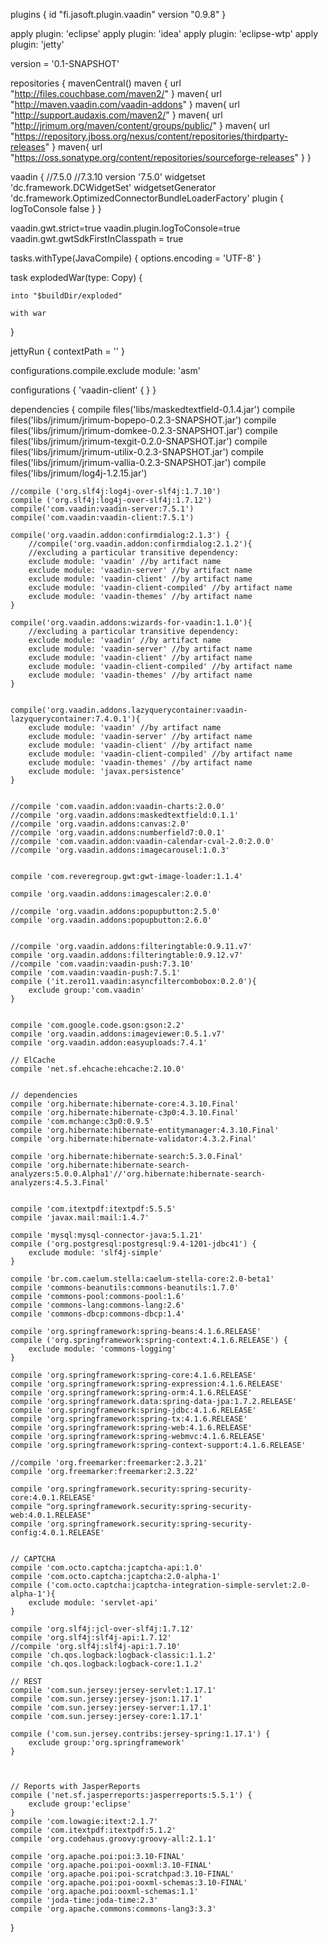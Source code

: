 plugins {
    id "fi.jasoft.plugin.vaadin" version "0.9.8"
}

apply plugin: 'eclipse'
apply plugin: 'idea'
apply plugin: 'eclipse-wtp'
apply plugin: 'jetty'

version = '0.1-SNAPSHOT'

repositories {
    mavenCentral()
    maven {
        url "http://files.couchbase.com/maven2/"
    }
    maven{
        url "http://maven.vaadin.com/vaadin-addons"
    }
    maven{
        url "http://support.audaxis.com/maven2/"
    }
    maven{
        url "http://jrimum.org/maven/content/groups/public/"
    }
    maven{
        url "https://repository.jboss.org/nexus/content/repositories/thirdparty-releases"
    }
    maven{
        url "https://oss.sonatype.org/content/repositories/sourceforge-releases"
    }
}


vaadin {
    //7.5.0
    //7.3.10
    version '7.5.0'
    widgetset 'dc.framework.DCWidgetSet'
    widgetsetGenerator 'dc.framework.OptimizedConnectorBundleLoaderFactory'
    plugin {
        logToConsole false
    }
}

vaadin.gwt.strict=true
vaadin.plugin.logToConsole=true
vaadin.gwt.gwtSdkFirstInClasspath = true

tasks.withType(JavaCompile) {
    options.encoding = 'UTF-8'
}

task explodedWar(type: Copy) {

    into "$buildDir/exploded"

    with war

}

jettyRun {
    contextPath = ''
}


configurations.compile.exclude module: 'asm'

configurations {
    'vaadin-client' {
    }
}

dependencies {
    compile files('libs/maskedtextfield-0.1.4.jar')
    compile files('libs/jrimum/jrimum-bopepo-0.2.3-SNAPSHOT.jar')
    compile files('libs/jrimum/jrimum-domkee-0.2.3-SNAPSHOT.jar')
    compile files('libs/jrimum/jrimum-texgit-0.2.0-SNAPSHOT.jar')
    compile files('libs/jrimum/jrimum-utilix-0.2.3-SNAPSHOT.jar')
    compile files('libs/jrimum/jrimum-vallia-0.2.3-SNAPSHOT.jar')
    compile files('libs/jrimum/log4j-1.2.15.jar')

    //compile ('org.slf4j:log4j-over-slf4j:1.7.10')
    compile ('org.slf4j:log4j-over-slf4j:1.7.12')
    compile('com.vaadin:vaadin-server:7.5.1')
    compile('com.vaadin:vaadin-client:7.5.1')

    compile('org.vaadin.addon:confirmdialog:2.1.3') {
        //compile('org.vaadin.addon:confirmdialog:2.1.2'){
        //excluding a particular transitive dependency:
        exclude module: 'vaadin' //by artifact name
        exclude module: 'vaadin-server' //by artifact name
        exclude module: 'vaadin-client' //by artifact name
        exclude module: 'vaadin-client-compiled' //by artifact name
        exclude module: 'vaadin-themes' //by artifact name
    }

    compile('org.vaadin.addons:wizards-for-vaadin:1.1.0'){
        //excluding a particular transitive dependency:
        exclude module: 'vaadin' //by artifact name
        exclude module: 'vaadin-server' //by artifact name
        exclude module: 'vaadin-client' //by artifact name
        exclude module: 'vaadin-client-compiled' //by artifact name
        exclude module: 'vaadin-themes' //by artifact name
    }


    compile('org.vaadin.addons.lazyquerycontainer:vaadin-lazyquerycontainer:7.4.0.1'){
        exclude module: 'vaadin' //by artifact name
        exclude module: 'vaadin-server' //by artifact name
        exclude module: 'vaadin-client' //by artifact name
        exclude module: 'vaadin-client-compiled' //by artifact name
        exclude module: 'vaadin-themes' //by artifact name
        exclude module: 'javax.persistence'
    }


    //compile 'com.vaadin.addon:vaadin-charts:2.0.0'
    //compile 'org.vaadin.addons:maskedtextfield:0.1.1'
    //compile 'org.vaadin.addons:canvas:2.0'
    //compile 'org.vaadin.addons:numberfield7:0.0.1'
    //compile 'com.vaadin.addon:vaadin-calendar-cval-2.0:2.0.0'
    //compile 'org.vaadin.addons:imagecarousel:1.0.3'


    compile 'com.reveregroup.gwt:gwt-image-loader:1.1.4'

    compile 'org.vaadin.addons:imagescaler:2.0.0'

    //compile 'org.vaadin.addons:popupbutton:2.5.0'
    compile 'org.vaadin.addons:popupbutton:2.6.0'


    //compile 'org.vaadin.addons:filteringtable:0.9.11.v7'
    compile 'org.vaadin.addons:filteringtable:0.9.12.v7'
    //compile 'com.vaadin:vaadin-push:7.3.10'
    compile 'com.vaadin:vaadin-push:7.5.1'
    compile ('it.zero11.vaadin:asyncfiltercombobox:0.2.0'){
        exclude group:'com.vaadin'
    }


    compile 'com.google.code.gson:gson:2.2'
    compile 'org.vaadin.addons:imageviewer:0.5.1.v7'
    compile 'org.vaadin.addon:easyuploads:7.4.1'

    // ElCache
    compile 'net.sf.ehcache:ehcache:2.10.0'


    // dependencies
    compile 'org.hibernate:hibernate-core:4.3.10.Final'
    compile 'org.hibernate:hibernate-c3p0:4.3.10.Final'
    compile 'com.mchange:c3p0:0.9.5'
    compile 'org.hibernate:hibernate-entitymanager:4.3.10.Final'
    compile 'org.hibernate:hibernate-validator:4.3.2.Final'

    compile 'org.hibernate:hibernate-search:5.3.0.Final'
    compile 'org.hibernate:hibernate-search-analyzers:5.0.0.Alpha1'//'org.hibernate:hibernate-search-analyzers:4.5.3.Final'


    compile 'com.itextpdf:itextpdf:5.5.5'
    compile 'javax.mail:mail:1.4.7'

    compile 'mysql:mysql-connector-java:5.1.21'
    compile ('org.postgresql:postgresql:9.4-1201-jdbc41') {
        exclude module: 'slf4j-simple'
    }

    compile 'br.com.caelum.stella:caelum-stella-core:2.0-beta1'
    compile 'commons-beanutils:commons-beanutils:1.7.0'
    compile 'commons-pool:commons-pool:1.6'
    compile 'commons-lang:commons-lang:2.6'
    compile 'commons-dbcp:commons-dbcp:1.4'

    compile 'org.springframework:spring-beans:4.1.6.RELEASE'
    compile ('org.springframework:spring-context:4.1.6.RELEASE') {
        exclude module: 'commons-logging'
    }

    compile 'org.springframework:spring-core:4.1.6.RELEASE'
    compile 'org.springframework:spring-expression:4.1.6.RELEASE'
    compile 'org.springframework:spring-orm:4.1.6.RELEASE'
    compile 'org.springframework.data:spring-data-jpa:1.7.2.RELEASE'
    compile 'org.springframework:spring-jdbc:4.1.6.RELEASE'
    compile 'org.springframework:spring-tx:4.1.6.RELEASE'
    compile 'org.springframework:spring-web:4.1.6.RELEASE'
    compile 'org.springframework:spring-webmvc:4.1.6.RELEASE'
    compile 'org.springframework:spring-context-support:4.1.6.RELEASE'

    //compile 'org.freemarker:freemarker:2.3.21'
    compile 'org.freemarker:freemarker:2.3.22'

    compile 'org.springframework.security:spring-security-core:4.0.1.RELEASE'
    compile "org.springframework.security:spring-security-web:4.0.1.RELEASE"
    compile 'org.springframework.security:spring-security-config:4.0.1.RELEASE'


    // CAPTCHA
    compile 'com.octo.captcha:jcaptcha-api:1.0'
    compile 'com.octo.captcha:jcaptcha:2.0-alpha-1'
    compile ('com.octo.captcha:jcaptcha-integration-simple-servlet:2.0-alpha-1'){
        exclude module: 'servlet-api'
    }

    compile 'org.slf4j:jcl-over-slf4j:1.7.12'
    compile 'org.slf4j:slf4j-api:1.7.12'
    //compile 'org.slf4j:slf4j-api:1.7.10'
    compile 'ch.qos.logback:logback-classic:1.1.2'
    compile 'ch.qos.logback:logback-core:1.1.2'

    // REST
    compile 'com.sun.jersey:jersey-servlet:1.17.1'
    compile 'com.sun.jersey:jersey-json:1.17.1'
    compile 'com.sun.jersey:jersey-server:1.17.1'
    compile 'com.sun.jersey:jersey-core:1.17.1'

    compile ('com.sun.jersey.contribs:jersey-spring:1.17.1') {
        exclude group:'org.springframework'
    }



    // Reports with JasperReports
    compile ('net.sf.jasperreports:jasperreports:5.5.1') {
        exclude group:'eclipse'
    }
    compile 'com.lowagie:itext:2.1.7'
    compile 'com.itextpdf:itextpdf:5.1.2'
    compile 'org.codehaus.groovy:groovy-all:2.1.1'

    compile 'org.apache.poi:poi:3.10-FINAL'
    compile 'org.apache.poi:poi-ooxml:3.10-FINAL'
    compile 'org.apache.poi:poi-scratchpad:3.10-FINAL'
    compile 'org.apache.poi:poi-ooxml-schemas:3.10-FINAL'
    compile 'org.apache.poi:ooxml-schemas:1.1'
    compile 'joda-time:joda-time:2.3'
    compile 'org.apache.commons:commons-lang3:3.3'

}
